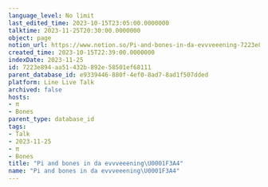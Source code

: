 ```yaml
---
language_level: No limit
last_edited_time: 2023-10-15T23:05:00.0000000
talktime: 2023-11-25T20:30:00.0000000
object: page
notion_url: https://www.notion.so/Pi-and-bones-in-da-evvveeening-7223e894aa51432b892e58501ef68111
created_time: 2023-10-15T22:39:00.0000000
indexDate: 2023-11-25
id: 7223e894-aa51-432b-892e-58501ef68111
parent_database_id: e9339446-880f-4ef0-8ad7-8ad1f507dded
platform: Line Live Talk
archived: false
hosts:
- π
- Bones
parent_type: database_id
tags:
- Talk
- 2023-11-25
- π
- Bones
title: "Pi and bones in da evvveeening\U0001F3A4"
name: "Pi and bones in da evvveeening\U0001F3A4"
---
```



   
   
   
   

   
























